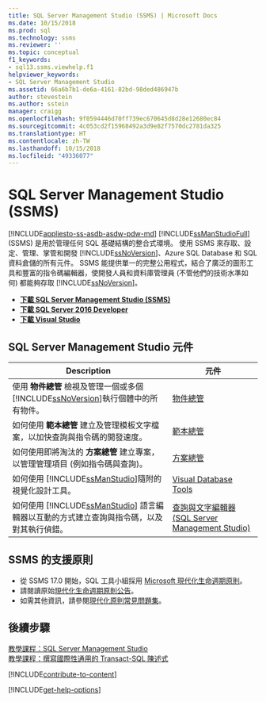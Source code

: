 ```yaml
---
title: SQL Server Management Studio (SSMS) | Microsoft Docs
ms.date: 10/15/2018
ms.prod: sql
ms.technology: ssms
ms.reviewer: ''
ms.topic: conceptual
f1_keywords:
- sql13.ssms.viewhelp.f1
helpviewer_keywords:
- SQL Server Management Studio
ms.assetid: 66a6b7b1-de6a-4161-82bd-98ded486947b
author: stevestein
ms.author: sstein
manager: craigg
ms.openlocfilehash: 9f0594446d70ff739ec670645d8d28e12680ec84
ms.sourcegitcommit: 4c053cd2f15968492a3d9e82f7570dc2781da325
ms.translationtype: HT
ms.contentlocale: zh-TW
ms.lasthandoff: 10/15/2018
ms.locfileid: "49336077"
---
```

# <a name="sql-server-management-studio-ssms"></a>SQL Server Management Studio (SSMS)
[!INCLUDE[appliesto-ss-asdb-asdw-pdw-md](../includes/appliesto-ss-asdb-asdw-pdw-md.md)]
[!INCLUDE[ssManStudioFull](../includes/ssmanstudiofull-md.md)] (SSMS) 是用於管理任何 SQL 基礎結構的整合式環境。 使用 SSMS 來存取、設定、管理、掌管和開發 [!INCLUDE[ssNoVersion](../includes/ssnoversion-md.md)]、Azure SQL Database 和 SQL 資料倉儲的所有元件。 SSMS 能提供單一的完整公用程式，結合了廣泛的圖形工具和豐富的指令碼編輯器，使開發人員和資料庫管理員 (不管他們的技術水準如何) 都能夠存取 [!INCLUDE[ssNoVersion](../includes/ssnoversion-md.md)]。



 
 - [**下載 SQL Server Management Studio (SSMS)**](download-sql-server-management-studio-ssms.md) 
 - [**下載 SQL Server 2016 Developer**](https://my.visualstudio.com/Downloads?q=SQL%20Server%20Developer)
 - [**下載 Visual Studio**](https://www.visualstudio.com/downloads/)

## <a name="sql-server-management-studio-components"></a>SQL Server Management Studio 元件  
  
|Description|元件|  
|---------------|---------|  
|使用 **物件總管** 檢視及管理一個或多個 [!INCLUDE[ssNoVersion](../includes/ssnoversion-md.md)]執行個體中的所有物件。|[物件總管](../ssms/object/object-explorer.md)|  
|如何使用 **範本總管** 建立及管理模板文字檔案，以加快查詢與指令碼的開發速度。|[範本總管](../ssms/template/template-explorer.md)|  
|如何使用即將淘汰的 **方案總管** 建立專案，以管理管理項目 (例如指令碼與查詢)。|[方案總管](../ssms/solution/solution-explorer.md)|  
|如何使用 [!INCLUDE[ssManStudio](../includes/ssmanstudio-md.md)]隨附的視覺化設計工具。|[Visual Database Tools](../ssms/visual-db-tools/visual-database-tools.md)|  
|如何使用 [!INCLUDE[ssManStudio](../includes/ssmanstudio-md.md)] 語言編輯器以互動的方式建立查詢與指令碼，以及對其執行偵錯。|[查詢與文字編輯器 (SQL Server Management Studio)](../relational-databases/scripting/query-and-text-editors-sql-server-management-studio.md)|  

## <a name="support-policy-for-ssms"></a>SSMS 的支援原則

- 從 SSMS 17.0 開始，SQL 工具小組採用 [Microsoft 現代化生命週期原則](https://support.microsoft.com/help/30881/modern-lifecycle-policy)。
- 請閱讀原始[現代化生命週期原則公告](https://support.microsoft.com/help/447912/announcing-microsoft-modern-lifecycle-policy)。
- 如需其他資訊，請參閱[現代化原則常見問題集](https://support.microsoft.com/help/30882/modern-lifecycle-policy-faq)。

## <a name="next-steps"></a>後續步驟  
[教學課程：SQL Server Management Studio](tutorials/tutorial-sql-server-management-studio.md)  
[教學課程：撰寫國際性通用的 Transact-SQL 陳述式](http://msdn.microsoft.com/en-us/2addc9be-67d0-423d-a457-192fe9d7d058)  

[!INCLUDE[contribute-to-content](../includes/paragraph-content/contribute-to-content.md)]

[!INCLUDE[get-help-options](../includes/paragraph-content/get-help-options.md)]